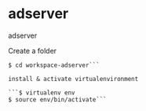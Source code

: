 # adserver
adserver

Create a folder

```$ mkdir workspace-adserver
$ cd workspace-adserver```

install & activate virtualenvironment 

```$ virtualenv env
$ source env/bin/activate```




